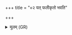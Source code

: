 +++
title = "०२ यत् फलीकृतो भवति"

+++
<details><summary>मूलम् (GR)</summary>

यत् फलीकृतो भवति  
विश्वेषाम् एव देवानां प्रियं (…) । +++(see 1b)+++  
स यः फलीकृतं प्राश्नीयाद्  
विश्वेषां त्वा देवानां प्रियेण धाम्ना (…) । +++(see 1d)+++  
(…) प्राश्नाति +++(see 1e)+++  
विश्वेभ्यो देवेभ्यश् चा वृश्चते ॥ +++(Bhatt. devebhya ā)+++
</details>
